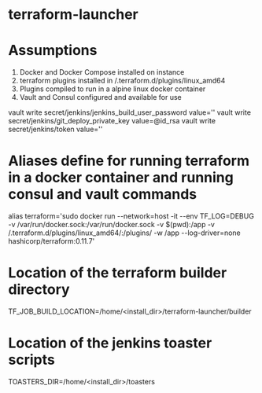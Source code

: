 # terraform-launcher

# Assumptions

1. Docker and Docker Compose installed on instance
2. terraform plugins installed in /.terraform.d/plugins/linux_amd64
3. Plugins compiled to run in a alpine linux docker container
4. Vault and Consul configured and available for use

vault write secret/jenkins/jenkins_build_user_password value=''
vault write secret/jenkins/git_deploy_private_key value=@id_rsa
vault write secret/jenkins/token value=''

# Aliases define for running terraform in a docker container and running consul and vault commands

alias terraform='sudo docker run --network=host -it --env TF_LOG=DEBUG -v /var/run/docker.sock:/var/run/docker.sock -v $(pwd):/app -v /.terraform.d/plugins/linux_amd64/:/plugins/ -w /app --log-driver=none hashicorp/terraform:0.11.7'

# Location of the terraform builder directory
TF_JOB_BUILD_LOCATION=/home/<install_dir>/terraform-launcher/builder

# Location of the jenkins toaster scripts
TOASTERS_DIR=/home/<install_dir>/toasters

